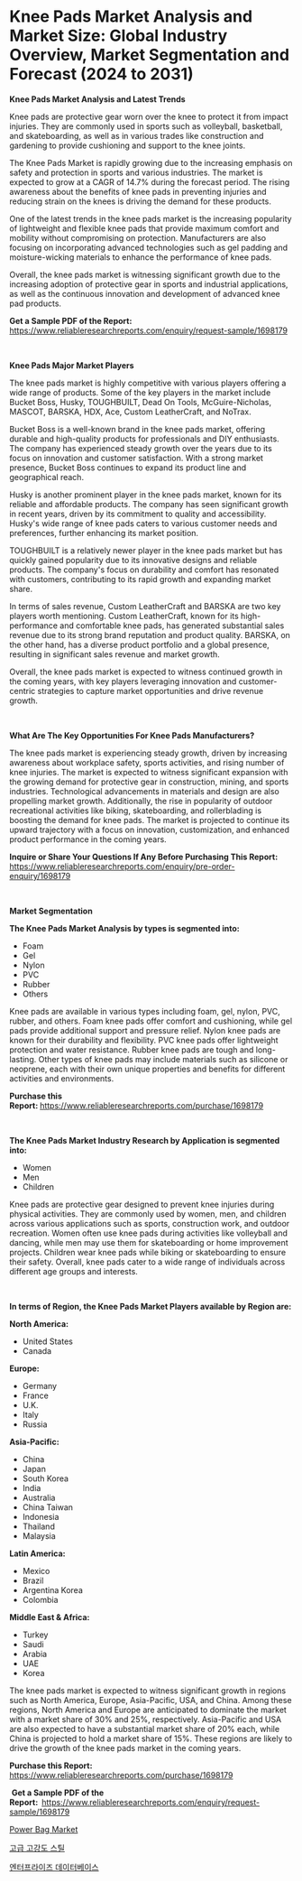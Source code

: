 <p><h1>Knee Pads Market Analysis and Market Size: Global Industry Overview, Market Segmentation and Forecast (2024 to 2031)</h1></p><p><strong>Knee Pads Market Analysis and Latest Trends</strong></p>
<p><p>Knee pads are protective gear worn over the knee to protect it from impact injuries. They are commonly used in sports such as volleyball, basketball, and skateboarding, as well as in various trades like construction and gardening to provide cushioning and support to the knee joints.</p><p>The Knee Pads Market is rapidly growing due to the increasing emphasis on safety and protection in sports and various industries. The market is expected to grow at a CAGR of 14.7% during the forecast period. The rising awareness about the benefits of knee pads in preventing injuries and reducing strain on the knees is driving the demand for these products.</p><p>One of the latest trends in the knee pads market is the increasing popularity of lightweight and flexible knee pads that provide maximum comfort and mobility without compromising on protection. Manufacturers are also focusing on incorporating advanced technologies such as gel padding and moisture-wicking materials to enhance the performance of knee pads.</p><p>Overall, the knee pads market is witnessing significant growth due to the increasing adoption of protective gear in sports and industrial applications, as well as the continuous innovation and development of advanced knee pad products.</p></p>
<p><strong>Get a Sample PDF of the Report:&nbsp;</strong> <a href="https://www.reliableresearchreports.com/enquiry/request-sample/1698179">https://www.reliableresearchreports.com/enquiry/request-sample/1698179</a></p>
<p>&nbsp;</p>
<p><strong>Knee Pads Major Market Players</strong></p>
<p><p>The knee pads market is highly competitive with various players offering a wide range of products. Some of the key players in the market include Bucket Boss, Husky, TOUGHBUILT, Dead On Tools, McGuire-Nicholas, MASCOT, BARSKA, HDX, Ace, Custom LeatherCraft, and NoTrax.</p><p>Bucket Boss is a well-known brand in the knee pads market, offering durable and high-quality products for professionals and DIY enthusiasts. The company has experienced steady growth over the years due to its focus on innovation and customer satisfaction. With a strong market presence, Bucket Boss continues to expand its product line and geographical reach.</p><p>Husky is another prominent player in the knee pads market, known for its reliable and affordable products. The company has seen significant growth in recent years, driven by its commitment to quality and accessibility. Husky's wide range of knee pads caters to various customer needs and preferences, further enhancing its market position.</p><p>TOUGHBUILT is a relatively newer player in the knee pads market but has quickly gained popularity due to its innovative designs and reliable products. The company's focus on durability and comfort has resonated with customers, contributing to its rapid growth and expanding market share.</p><p>In terms of sales revenue, Custom LeatherCraft and BARSKA are two key players worth mentioning. Custom LeatherCraft, known for its high-performance and comfortable knee pads, has generated substantial sales revenue due to its strong brand reputation and product quality. BARSKA, on the other hand, has a diverse product portfolio and a global presence, resulting in significant sales revenue and market growth.</p><p>Overall, the knee pads market is expected to witness continued growth in the coming years, with key players leveraging innovation and customer-centric strategies to capture market opportunities and drive revenue growth.</p></p>
<p>&nbsp;</p>
<p><strong>What Are The Key Opportunities For Knee Pads Manufacturers?</strong></p>
<p><p>The knee pads market is experiencing steady growth, driven by increasing awareness about workplace safety, sports activities, and rising number of knee injuries. The market is expected to witness significant expansion with the growing demand for protective gear in construction, mining, and sports industries. Technological advancements in materials and design are also propelling market growth. Additionally, the rise in popularity of outdoor recreational activities like biking, skateboarding, and rollerblading is boosting the demand for knee pads. The market is projected to continue its upward trajectory with a focus on innovation, customization, and enhanced product performance in the coming years.</p></p>
<p><strong>Inquire or Share Your Questions If Any Before Purchasing This Report:</strong> <a href="https://www.reliableresearchreports.com/enquiry/pre-order-enquiry/1698179">https://www.reliableresearchreports.com/enquiry/pre-order-enquiry/1698179</a></p>
<p>&nbsp;</p>
<p><strong>Market Segmentation</strong></p>
<p><strong>The Knee Pads Market Analysis by types is segmented into:</strong></p>
<p><ul><li>Foam</li><li>Gel</li><li>Nylon</li><li>PVC</li><li>Rubber</li><li>Others</li></ul></p>
<p><p>Knee pads are available in various types including foam, gel, nylon, PVC, rubber, and others. Foam knee pads offer comfort and cushioning, while gel pads provide additional support and pressure relief. Nylon knee pads are known for their durability and flexibility. PVC knee pads offer lightweight protection and water resistance. Rubber knee pads are tough and long-lasting. Other types of knee pads may include materials such as silicone or neoprene, each with their own unique properties and benefits for different activities and environments.</p></p>
<p><strong>Purchase this Report:&nbsp;</strong><a href="https://www.reliableresearchreports.com/purchase/1698179">https://www.reliableresearchreports.com/purchase/1698179</a></p>
<p>&nbsp;</p>
<p><strong>The Knee Pads Market Industry Research by Application is segmented into:</strong></p>
<p><ul><li>Women</li><li>Men</li><li>Children</li></ul></p>
<p><p>Knee pads are protective gear designed to prevent knee injuries during physical activities. They are commonly used by women, men, and children across various applications such as sports, construction work, and outdoor recreation. Women often use knee pads during activities like volleyball and dancing, while men may use them for skateboarding or home improvement projects. Children wear knee pads while biking or skateboarding to ensure their safety. Overall, knee pads cater to a wide range of individuals across different age groups and interests.</p></p>
<p>&nbsp;</p>
<p><strong>In terms of Region, the Knee Pads Market Players available by Region are:</strong></p>
<p>
    <p> <strong> North America: </strong>
        <ul>
            <li>United States</li>
            <li>Canada</li>
        </ul>
        </p> 
    <p> <strong> Europe: </strong>
        <ul>
            <li>Germany</li>
            <li>France</li>
            <li>U.K.</li>
            <li>Italy</li>
            <li>Russia</li>
        </ul>
        </p> 
    <p> <strong> Asia-Pacific: </strong>
        <ul>
            <li>China</li>
            <li>Japan</li>
            <li>South Korea</li>
            <li>India</li>
            <li>Australia</li>
            <li>China Taiwan</li>
            <li>Indonesia</li>
            <li>Thailand</li>
            <li>Malaysia</li>
        </ul>
        </p> 
    <p> <strong> Latin America: </strong>
        <ul>
            <li>Mexico</li>
            <li>Brazil</li>
            <li>Argentina Korea</li>
            <li>Colombia</li>
        </ul>
        </p> 
    <p> <strong> Middle East & Africa: </strong>
        <ul>
            <li>Turkey</li>
            <li>Saudi</li>
            <li>Arabia</li>
            <li>UAE</li>
            <li>Korea</li>
        </ul>
    </p>
    </p>
<p><p>The knee pads market is expected to witness significant growth in regions such as North America, Europe, Asia-Pacific, USA, and China. Among these regions, North America and Europe are anticipated to dominate the market with a market share of 30% and 25%, respectively. Asia-Pacific and USA are also expected to have a substantial market share of 20% each, while China is projected to hold a market share of 15%. These regions are likely to drive the growth of the knee pads market in the coming years.</p></p>
<p><strong>Purchase this Report: </strong><a href="https://www.reliableresearchreports.com/purchase/1698179">https://www.reliableresearchreports.com/purchase/1698179</a></p>
<p>&nbsp;<strong>Get a Sample PDF of the Report:&nbsp;&nbsp;</strong><a href="https://www.reliableresearchreports.com/enquiry/request-sample/1698179">https://www.reliableresearchreports.com/enquiry/request-sample/1698179</a></p>
<p><strong></strong></p>
<p><p><a href="https://github.com/Airanohannonzb68e5pb53oc1/Market-Research-Report-List-1/blob/main/power-bag-market.md">Power Bag Market</a></p><p><a href="https://github.com/TimmyMann6767/Market-Research-Report-List-1/blob/main/84048915133.md">고급 고강도 스틸</a></p><p><a href="https://github.com/JeromeRtyau89966/Market-Research-Report-List-1/blob/main/58013845134.md">엔터프라이즈 데이터베이스</a></p></p>